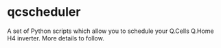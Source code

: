 # qcscheduler

A set of Python scripts which allow you to schedule your Q.Cells Q.Home H4 inverter. More details to follow.
